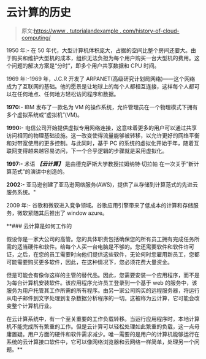 # 云计算的历史

> 原文:[https://www . tutorialandexample . com/history-of-cloud-computing/](https://www.tutorialandexample.com/history-of-cloud-computing/)

1950 年:- 在 50 年代，大型计算机体积庞大，占据的空间比整个房间还要大。由于购买和维护大型机的成本，组织无法负担为每个用户购买一台大型机的费用。这个问题的解决方案是“分时”，即多个用户共享数据和 CPU 时间。

1969 年:-1969 年，J.C.R 开发了 ARPANET(高级研究计划局网络)——这个网络成为了互联网的基础。他的愿景是让地球上的每个人都相互连接，这样每个人都可以在任何地点、任何地方轻松访问程序和数据。

**1970:-** IBM 发布了一款名为 VM 的操作系统，允许管理员在一个物理模式下拥有多个虚拟系统或“虚拟机”(VM)。

**1990:-** 电信公司开始提供虚拟专用网络连接，这意味着更多的用户可以通过共享访问相同的物理基础设施。这一改变使得流量能够被转移，以允许更好的网络平衡和对带宽使用的更多控制。与此同时，基于 PC 的系统的虚拟化开始于年，随着互联网变得越来越容易访问，下一个合乎逻辑的步骤就是采用虚拟化。

**1997:-** 术语 ***【云计算】*** 是由德克萨斯大学教授拉姆纳特·切拉帕 在一次关于“新计算范式”的演讲中创造的。

**2002:-** 亚马逊创建了亚马逊网络服务(AWS)，提供了从存储到计算范式的先进云服务系统。"

2009 年:- 谷歌和微软进入竞争领域。谷歌应用引擎带来了低成本的计算和存储服务，微软紧随其后推出了 window azure。

 **### 云计算是如何工作的

假设你是一家大公司的高管。您的具体职责包括确保您的所有员工拥有完成任务所需的适当硬件和软件。给每个人买一台电脑是不够的。您还需要软件和软件许可证，之后，在您的员工需要时向他们提供这些软件，无论何时您雇用新员工，您都可能需要购买更多软件，因此，在这种情况下，您必须花费大量资金。

但是可能会有像你这样的主管的替代品。因此，您需要安装一个应用程序，而不是为每台计算机安装软件。该应用程序允许员工登录到一个基于 web 的服务中，该服务为用户托管其工作所需的所有程序。由另一家公司购买的远程服务器，将运行从电子邮件到文字处理到复杂数据分析程序的一切。这被称为云计算，它可能会改变整个计算机行业。

在云计算系统中，有一个至关重要的工作负载转移。当运行应用程序时，本地计算机不能完成所有繁重的工作。但是云计算可以轻松处理如此繁重的负载，这一点毋庸置疑。用户方面的硬件和软件需求减少。唯一需要的是用户的计算机能够运行在系统的云计算接口软件中，它可以像网络浏览器和云网络一样简单，处理另一个问题。**